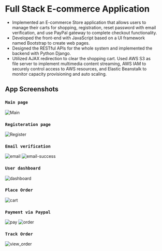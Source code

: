 # Full Stack E-commerce Application

+	Implemented an E-commerce Store application that allows users to manage their carts for shopping, registration, reset password with email verification, and use PayPal gateway to complete checkout functionality.
+	Developed the front-end with JavaScript based on a UI framework named Bootstrap to create web pages. 
+	Designed the RESTful APIs for the whole system and implemented the backend with Python Django.
+	Utilized AJAX redirection to clear the shopping cart. Used AWS S3 as file server to implement multimedia content streaming, AWS IAM to securely control access to AWS resources, and Elastic Beanstalk to monitor capacity provisioning and auto scaling.

## App Screenshots

### `Main page`

![Main](https://user-images.githubusercontent.com/99145834/208296166-bff726db-89d0-4e75-9861-13c49eabb916.JPG)

### `Registeration page`
![Register](https://user-images.githubusercontent.com/99145834/208296198-c913f378-dda6-4597-8c05-8aee613a42dd.JPG)

### `Email verification`
![email](https://user-images.githubusercontent.com/99145834/208296221-fc805db8-372a-4fe4-89bb-d43c505a2839.JPG)
![email-success](https://user-images.githubusercontent.com/99145834/208296224-5a13d3a8-9fb5-4e3a-95a8-9de62a0a9c67.JPG)

### `User dashboard`
![dashboard](https://user-images.githubusercontent.com/99145834/208296268-1d797b44-0689-4b42-bdc2-712be157c2f9.JPG)

### `Place Order`
![cart](https://user-images.githubusercontent.com/99145834/208296284-45650dad-e9ab-4d84-9414-3e37c54209cc.JPG)

### `Payment via Paypal`
![pay](https://user-images.githubusercontent.com/99145834/208296292-d01e1faf-3efa-4ec3-ac51-b36952ba811b.JPG)
![order](https://user-images.githubusercontent.com/99145834/208296299-a3f17c27-0390-4907-9b3a-aa0fec30c9ab.JPG)

### `Track Order`
![view_order](https://user-images.githubusercontent.com/99145834/208296342-c372ef28-4ce6-41ca-8a31-ffac57a0852f.JPG)
